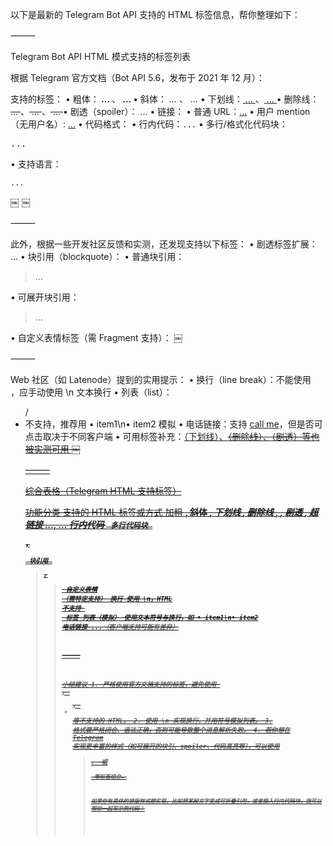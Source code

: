 以下是最新的 Telegram Bot API 支持的 HTML 标签信息，帮你整理如下：

⸻

Telegram Bot API HTML 模式支持的标签列表

根据 Telegram 官方文档（Bot API 5.6，发布于 2021 年 12 月）：

支持的标签：
	•	粗体：<b> ... </b>、<strong> ... </strong>
	•	斜体：<i> ... </i>、<em> ... </em>
	•	下划线：<u> ... </u>、<ins> ... </ins>
	•	删除线：<s> ... </s>、<strike> ... </strike>、<del> ... </del>
	•	剧透（spoiler）：<span class="tg-spoiler"> ... </span>
	•	链接：
	•	普通 URL：<a href="http://example.com">...​</a>
	•	用户 mention（无用户名）: <a href="tg://user?id=123...">...​</a>
	•	代码格式：
	•	行内代码：<code>...</code>
	•	多行/格式化代码块：<pre>...</pre>
	•	支持语言：<pre><code class="language-python">...</code></pre>
￼ ￼

⸻

此外，根据一些开发社区反馈和实测，还发现支持以下标签：
	•	剧透标签扩展：<tg-spoiler> ... </tg-spoiler>
	•	块引用（blockquote）：
	•	普通块引用：<blockquote> ... </blockquote>
	•	可展开块引用：<blockquote expandable> ... </blockquote>
	•	自定义表情标签（需 Fragment 支持）：<tg-emoji emoji-id="..."></tg-emoji>
￼

⸻

Web 社区（如 Latenode）提到的实用提示：
	•	换行（line break）：不能使用 <br>，应手动使用 \n 文本换行
	•	列表（list）：<ul> / <li> 不支持，推荐用 • item1\n• item2 模拟
	•	电话链接：支持 <a href="tel:+123456789">call me</a>，但是否可点击取决于不同客户端
	•	可用标签补充：<u>（下划线）、<s>（删除线）、<tg-spoiler>（剧透）等也被实测可用
￼

⸻

综合表格（Telegram HTML 支持标签）

功能分类	支持的 HTML 标签或方式
加粗	<b>, <strong>
斜体	<i>, <em>
下划线	<u>, <ins>
删除线	<s>, <strike>, <del>
剧透	<span class="tg-spoiler">, <tg-spoiler>
超链接	<a href="http://...">..., <a href="tg://user?id=...">...
行内代码	<code>
多行代码块	<pre>, <pre><code class="language-...">
块引用	<blockquote>, <blockquote expandable>
自定义表情	<tg-emoji emoji-id="..."></tg-emoji>（需特定支持）
换行	使用 \n，HTML 不支持 <br> 标签
列表（模拟）	使用文本符号与换行，如 • item1\n• item2
电话链接	<a href="tel:+123...">...</a>（客户端支持可能有差异）

⸻

小结建议
	1.	严格使用官方文档支持的标签，避免使用 <br>, <ul>, <li> 等不支持的 HTML。
	2.	使用 \n 实现换行，并用符号模拟列表。
	3.	格式要严格闭合、语法正确，否则可能导致整个消息解析失败。
	4.	若你想在 Telegram 实现更丰富的样式（如可展开的块引、spoiler、代码高亮等），可以使用 <blockquote expandable>、<span class="tg-spoiler"> 或 <pre><code class="language-..."> 等标签组合。

如果你有具体的排版样式想实现，比如把某段文字变成可折叠引用，或者插入行内代码块，我可以帮你一起写示例代码！
